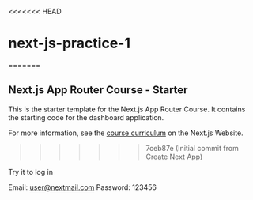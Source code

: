 <<<<<<< HEAD
# next-js-practice-1
=======
## Next.js App Router Course - Starter

This is the starter template for the Next.js App Router Course. It contains the starting code for the dashboard application.

For more information, see the [course curriculum](https://nextjs.org/learn) on the Next.js Website.
>>>>>>> 7ceb87e (Initial commit from Create Next App)

Try it to log in

Email: user@nextmail.com
Password: 123456